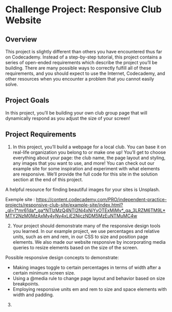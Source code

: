# Challenge Project: Responsive Club Website


## Overview

This project is slightly different than others you have encountered thus far on Codecademy. Instead of a step-by-step tutorial, this project contains a series of open-ended requirements which describe the project you’ll be building. There are many possible ways to correctly fulfill all of these requirements, and you should expect to use the Internet, Codecademy, and other resources when you encounter a problem that you cannot easily solve.​

## Project Goals

In this project, you’ll be building your own club group page that will dynamically respond as you adjust the size of your screen!​

## Project Requirements
 
1. In this project, you’ll build a webpage for a local club. You can base it on real-life organization you belong to or make one up! You’ll get to choose everything about your page: the club name, the page layout and styling, any images that you want to use, and more! You can check out our example site for some inspiration and experiment with what elements are responsive. We’ll provide the full code for this site in the solution section at the end of this project.

A helpful resource for finding beautiful images for your sites is Unsplash.

Exemple site : https://content.codecademy.com/PRO/independent-practice-projects/responsive-club-site/example-site/index.html?_gl=1*mr61da*_ga*NTIzMzQ4NTI2Ni4xNjYyOTExMjMy*_ga_3LRZM6TM9L*MTY2NzM0MzAxMy4yNy4xLjE2NjczNDM5MzEuNTMuMC4w 


2. Your project should demonstrate many of the responsive design tools you learned. In our example project, we use percentages and relative units, such as em and rem, in our CSS to size and position page elements. We also made our website responsive by incorporating media queries to resize elements based on the size of the screen.

Possible responsive design concepts to demonstrate:​

- Making images toggle to certain percentages in terms of width after a certain minimum screen size.
- Using a @media rule to change page layout and behavior based on size breakpoints.
- Employing responsive units em and rem to size and space elements with width and padding.

3. 

